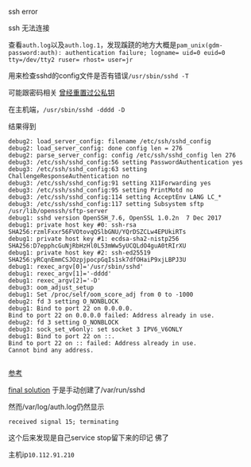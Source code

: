 

ssh error

ssh 无法连接

查看`auth.log`以及`auth.log.1`，发现蹊跷的地方大概是`pam_unix(gdm-password:auth): authentication failure; logname= uid=0 euid=0 tty=/dev/tty2 ruser= rhost= user=jr`

用来检查sshd的config文件是否有错误`/usr/sbin/sshd -T`

可能跟密码相关
[曾经重置过公私钥](https://blog.csdn.net/qq_32169769/article/details/73849470?utm_medium=distribute.pc_relevant.none-task-blog-baidujs_baidulandingword-1&spm=1001.2101.3001.4242)


在主机端，`/usr/sbin/sshd -dddd -D`

结果得到

```
debug2: load_server_config: filename /etc/ssh/sshd_config
debug2: load_server_config: done config len = 276
debug2: parse_server_config: config /etc/ssh/sshd_config len 276
debug3: /etc/ssh/sshd_config:56 setting PasswordAuthentication yes
debug3: /etc/ssh/sshd_config:63 setting ChallengeResponseAuthentication no
debug3: /etc/ssh/sshd_config:91 setting X11Forwarding yes
debug3: /etc/ssh/sshd_config:95 setting PrintMotd no
debug3: /etc/ssh/sshd_config:114 setting AcceptEnv LANG LC_*
debug3: /etc/ssh/sshd_config:117 setting Subsystem sftp	/usr/lib/openssh/sftp-server
debug1: sshd version OpenSSH_7.6, OpenSSL 1.0.2n  7 Dec 2017
debug1: private host key #0: ssh-rsa SHA256:rzmlFxxr56FVOtovqQSlbGNU/YQrDSZCLw4EPUkiRTs
debug1: private host key #1: ecdsa-sha2-nistp256 SHA256:D7epphcGuNjRbHzHl0L53mWw5yUCQLdO4guA0tRIrXU
debug1: private host key #2: ssh-ed25519 SHA256:yRCqnEmmCSJOzpjpocpGqIs1sk7dfOHaiP9xjLBPJ3U
debug1: rexec_argv[0]='/usr/sbin/sshd'
debug1: rexec_argv[1]='-dddd'
debug1: rexec_argv[2]='-D'
debug3: oom_adjust_setup
debug1: Set /proc/self/oom_score_adj from 0 to -1000
debug2: fd 3 setting O_NONBLOCK
debug1: Bind to port 22 on 0.0.0.0.
Bind to port 22 on 0.0.0.0 failed: Address already in use.
debug2: fd 3 setting O_NONBLOCK
debug3: sock_set_v6only: set socket 3 IPV6_V6ONLY
debug1: Bind to port 22 on ::.
Bind to port 22 on :: failed: Address already in use.
Cannot bind any address.


```

[参考](https://serverfault.com/questions/351327/ssh-error-bind-to-port-22-failed-address-already-in-use)

[](https://www.sysgeek.cn/ubuntu-disable-ipv6/)
[final solution](https://askubuntu.com/questions/1109934/ssh-server-stops-working-after-reboot-caused-by-missing-var-run-sshd)
于是手动创建了/var/run/sshd

然而/var/log/auth.log仍然显示
```
received signal 15; terminating
```
这个后来发现是自己service stop留下来的印记 佛了

主机ip`10.112.91.210`
